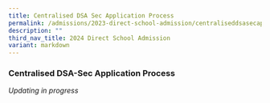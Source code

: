 ```yaml
---
title: Centralised DSA Sec Application Process
permalink: /admissions/2023-direct-school-admission/centraliseddsasecapplicationprocess/
description: ""
third_nav_title: 2024 Direct School Admission
variant: markdown
---
```

### **Centralised DSA-Sec Application Process**

*Updating in  progress*